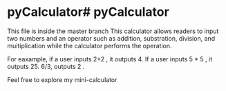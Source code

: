 # pyCalculator# pyCalculator
This file is inside the master branch 
This calculator allows readers to input two numbers  and an operator such as addition, substration, division, and muitiplication while the calculator performs the operation.

For eaxample, if a user inputs 2+2 , it outputs 4.
If a user inputs 5 * 5 , it outputs 25.
6/3, outputs 2 .

Feel free to explore my mini-calculator

